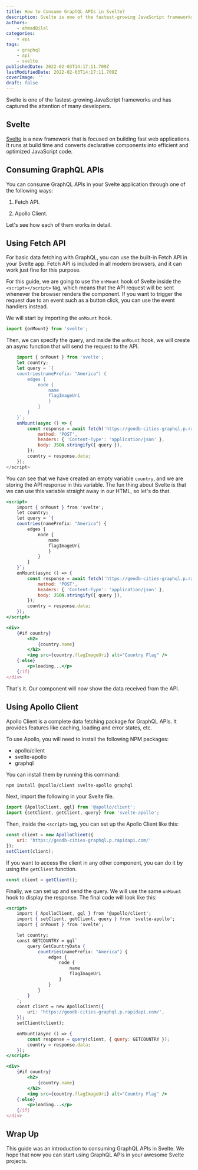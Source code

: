 ```yaml
---
title: How to Consume GraphQL APIs in Svelte?
description: Svelte is one of the fastest-growing JavaScript frameworks and has captured the attention of many developers. If you want to build a Svelte application, this guide will demonstrate how to consume GraphQL APIs.
authors:
    - ahmadBilal
categories:
    - api
tags:
    - graphql
    - api
    - svelte
publishedDate: 2022-02-03T14:17:11.709Z
lastModifiedDate: 2022-02-03T14:17:11.709Z
coverImage: ''
draft: false
---
```


<Lead>
	Svelte is one of the fastest-growing JavaScript frameworks and has captured
	the attention of many developers.
</Lead>

## Svelte

[Svelte](https://svelte.dev/) is a new framework that is focused on building fast web applications. It runs at build time and converts declarative components into efficient and optimized JavaScript code.

## Consuming GraphQL APIs

You can consume GraphQL APIs in your Svelte application through one of the following ways:

1. Fetch API.

2. Apollo Client.

Let's see how each of them works in detail.

## Using Fetch API

For basic data fetching with GraphQL, you can use the built-in Fetch API in your Svelte app. Fetch API is included in all modern browsers, and it can work just fine for this purpose.

For this guide, we are going to use the `onMount` hook of Svelte inside the `<script></script>` tag, which means that the API request will be sent whenever the browser renders the component. If you want to trigger the request due to an event such as a button click, you can use the event handlers instead.

We will start by importing the `onMount` hook.

```jsx
import {onMount} from 'svelte';
```

Then, we can specify the query, and inside the `onMount` hook, we will create an async function that will send the request to the API.

```jsx
    import { onMount } from 'svelte';
    let country;
    let query = `{
    countries(namePrefix: "America") {
        edges {
            node {
                name
                flagImageUri
                }
            }
        }
    }`;
    onMount(async () => {
        const response = await fetch('https://geodb-cities-graphql.p.rapidapi.com/', {
            method: 'POST',
            headers: { 'Content-Type': 'application/json' },
            body: JSON.stringify({ query }),
        });
        country = response.data;
    });
</script>
```

You can see that we have created an empty variable `country`, and we are storing the API response in this variable. The fun thing about Svelte is that we can use this variable straight away in our HTML, so let's do that.

```jsx
<script>
    import { onMount } from 'svelte';
    let country;
    let query = `{
    countries(namePrefix: "America") {
        edges {
            node {
                name
                flagImageUri
                }
            }
        }
    }`;
    onMount(async () => {
        const response = await fetch('https://geodb-cities-graphql.p.rapidapi.com/', {
            method: 'POST',
            headers: { 'Content-Type': 'application/json' },
            body: JSON.stringify({ query }),
        });
        country = response.data;
    });
</script>

<div>
    {#if country}
        <h2>
            {country.name}
        </h2>
        <img src={country.flagImageUri} alt="Country Flag" />
    {:else}
        <p>loading...</p>
    {/if}
</div>
```

That's it. Our component will now show the data received from the API.

## Using Apollo Client

Apollo Client is a complete data fetching package for GraphQL APIs. It provides features like caching, loading and error states, etc.

To use Apollo, you will need to install the following NPM packages:

-   apollo/client
-   svelte-apollo
-   graphql

You can install them by running this command:

```sh
npm install @apollo/client svelte-apollo graphql
```

Next, import the following in your Svelte file.

```jsx
import {ApolloClient, gql} from '@apollo/client';
import {setClient, getClient, query} from 'svelte-apollo';
```

Then, inside the `<script>` tag, you can set up the Apollo Client like this:

```jsx
const client = new ApolloClient({
	uri: 'https://geodb-cities-graphql.p.rapidapi.com/'
});
setClient(client);
```

If you want to access the client in any other component, you can do it by using the `getClient` function.

```jsx
const client = getClient();
```

Finally, we can set up and send the query. We will use the same `onMount` hook to display the response. The final code will look like this:

```jsx
<script>
    import { ApolloClient, gql } from '@apollo/client';
    import { setClient, getClient, query } from 'svelte-apollo';
    import { onMount } from 'svelte';

    let country;
    const GETCOUNTRY = gql`
        query GetCountryData {
            countries(namePrefix: "America") {
                edges {
                    node {
                        name
                        flagImageUri
                    }
                }
            }
        }
    `;
    const client = new ApolloClient({
        uri: 'https://geodb-cities-graphql.p.rapidapi.com/',
    });
    setClient(client);

    onMount(async () => {
        const response = query(client, { query: GETCOUNTRY });
        country = response.data;
    });
</script>

<div>
    {#if country}
        <h2>
            {country.name}
        </h2>
        <img src={country.flagImageUri} alt="Country Flag" />
    {:else}
        <p>loading...</p>
    {/if}
</div>
```

## Wrap Up

This guide was an introduction to consuming GraphQL APIs in Svelte. We hope that now you can start using GraphQL APIs in your awesome Svelte projects.
